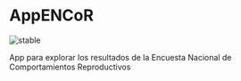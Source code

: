 # AppENCoR

![stable](https://img.shields.io/badge/lifecycle-stable-brightgreen.svg)

App para explorar los resultados de la Encuesta Nacional de Comportamientos Reproductivos
